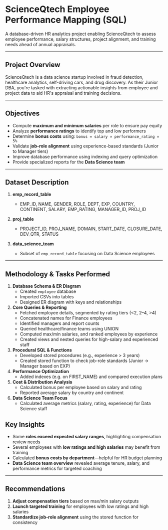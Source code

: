 #  ScienceQtech Employee Performance Mapping (SQL)

A database-driven HR analytics project enabling ScienceQtech to assess employee performance, salary structures, project alignment, and training needs ahead of annual appraisals.

---

##  Project Overview  
ScienceQtech is a data science startup involved in fraud detection, healthcare analytics, self-driving cars, and drug discovery. As their Junior DBA, you're tasked with extracting actionable insights from employee and project data to aid HR's appraisal and training decisions.

---

##  Objectives  
- Compute **maximum and minimum salaries** per role to ensure pay equity  
- Analyze **performance ratings** to identify top and low performers  
- Determine **bonus costs** using: `bonus = salary × performance_rating × 5%`  
- Validate **job-role alignment** using experience-based standards (Junior to Manager tiers)  
- Improve database performance using indexing and query optimization  
- Provide specialized reports for the **Data Science team**  

---

##  Dataset Description

1. **emp_record_table**  
   - EMP_ID, NAME, GENDER, ROLE, DEPT, EXP, COUNTRY, CONTINENT, SALARY, EMP_RATING, MANAGER_ID, PROJ_ID

2. **proj_table**  
   - PROJECT_ID, PROJ_NAME, DOMAIN, START_DATE, CLOSURE_DATE, DEV_QTR, STATUS

3. **data_science_team**  
   - Subset of `emp_record_table` focusing on Data Science employees

---

##  Methodology & Tasks Performed

1. **Database Schema & ER Diagram**  
   - Created `employee` database  
   - Imported CSVs into tables  
   - Designed ER diagram with keys and relationships  
2. **Core Queries & Reporting**  
   - Fetched employee details, segmented by rating tiers (<2, 2–4, >4)  
   - Concatenated names for Finance employees  
   - Identified managers and report counts  
   - Queried healthcare/finance teams using UNION  
   - Computed max/min salaries, and ranked employees by experience  
   - Created views and nested queries for high-salary and experienced staff  
3. **Procedural SQL & Functions**  
   - Developed stored procedures (e.g., experience > 3 years)  
   - Created stored function to check job-role standards (Junior → Manager based on EXP)  
4. **Performance Optimization**  
   - Added indexes (e.g. on FIRST_NAME) and compared execution plans  
5. **Cost & Distribution Analysis**  
   - Calculated bonus per employee based on salary and rating  
   - Reported average salary by country and continent  
6. **Data Science Team Focus**  
   - Calculated average metrics (salary, rating, experience) for Data Science staff
     
##  Key Insights

- Some **roles exceed expected salary ranges**, highlighting compensation review needs  
- Several employees with **low ratings and high salaries** may benefit from training  
- Calculated **bonus costs by department**—helpful for HR budget planning  
- **Data Science team overview** revealed average tenure, salary, and performance metrics for targeted coaching

---

##  Recommendations

1. **Adjust compensation tiers** based on max/min salary outputs  
2. **Launch targeted training** for employees with low ratings and high salaries  
3. **Standardize job-role alignment** using the stored function for consistency  
